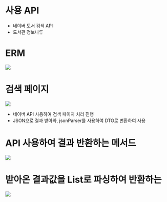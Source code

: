 # 사용 API
<ul>
  <li>네이버 도서 검색 API</li>
  <li>도서관 정보나루</li>
</ul>

# ERM
<img src="https://postfiles.pstatic.net/MjAxOTA1MDlfMjg1/MDAxNTU3Mzc1NTMxOTAy.ErL3nuiLK4TDGrcJOnfcGZJgN5brj1t3kgZTkhBxBjsg.-FcSmgQN10qeBlF2GDnS4JDnmxOFUNy3m0_CJ4pimIIg.PNG.younggu1545/erm.png?type=w966"/>

# 검색 페이지
<img src="https://postfiles.pstatic.net/MjAxOTA1MDlfMjAg/MDAxNTU3Mzc1NjcxMjQ3._bjLhVF9UGC2FWbu86HB9C8tcbmgL9VulFqcakhlKSUg.pNat0w6E7lv8xPWhU7Sszv0TpgLpu2TUHIl4G5Kal4Qg.PNG.younggu1545/1.PNG?type=w966"/>
<ul>
  <li>네이버 API 사용하여 검색 페이지 처리 진행</li>
  <li>JSON으로 결과 받아와, jsonParser를 사용하여 DTO로 변환하여 사용</li>
</ul>

# API 사용하여 결과 반환하는 메서드
<img src="https://postfiles.pstatic.net/MjAxOTA1MDlfMjcz/MDAxNTU3Mzc3MzA0OTM1.nd1HaR6p8yLrbl6IifIXvR7Y3gQZSpFH_l5WsLWueKgg.tWD_zB3jQvDT2B6nyZWgblLRUeFijD4uG2lLBDKEK8Ag.PNG.younggu1545/1.PNG?type=w966"/>

# 받아온 결과값을 List로 파싱하여 반환하는 
<img src="https://postfiles.pstatic.net/MjAxOTA1MDlfMTA5/MDAxNTU3Mzc3MzA0OTQx.ac-WKyn-hmXZbhNv5T5kEwYiRWfBszaQXtUvGxQVGlUg.TCWgZKeGmOxHnbIHh56YTTY4Q4FUStRR7wnU-3kjAEUg.PNG.younggu1545/2.PNG?type=w966"/>
